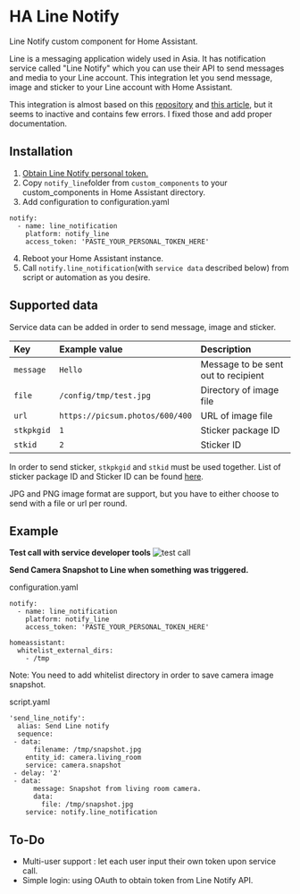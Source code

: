 # HA Line Notify

Line Notify custom component for Home Assistant.

Line is a messaging application widely used in Asia. It has notification service called "Line Notify" which you can use their API to send messages and media to your Line account. This integration let you send message, image and sticker to your Line account with Home Assistant.

This integration is almost based on this [repository](https://github.com/yun-s-oh/Homeassistant/tree/master/custom_components/notify_line) and [this article](https://community.home-assistant.io/t/line-notify-api-integration/56328), but it seems to inactive and contains few errors. I fixed those and add proper documentation.

## Installation

1.  [Obtain Line Notify personal token.](https://notify-bot.line.me/en/)
2.  Copy `notify_line`folder from `custom_components` to your custom_components in Home Assistant directory.
3.  Add configuration to configuration.yaml

```
notify:
  - name: line_notification
    platform: notify_line
    access_token: 'PASTE_YOUR_PERSONAL_TOKEN_HERE'
```

4. Reboot your Home Assistant instance.
5. Call `notify.line_notification`(with `service data` described below) from script or automation as you desire.

## Supported data

Service data can be added in order to send message, image and sticker.

| Key        | Example value                   | Description                         |
| :--------- | :------------------------------ | :---------------------------------- |
| `message ` | `Hello`                         | Message to be sent out to recipient |
| `file`     | `/config/tmp/test.jpg`          | Directory of image file             |
| `url`      | `https://picsum.photos/600/400` | URL of image file                   |
| `stkpkgid` | `1`                             | Sticker package ID                  |
| `stkid`    | `2`                             | Sticker ID                          |

In order to send sticker, `stkpkgid` and `stkid` must be used together. List of sticker package ID and Sticker ID can be found [here](https://devdocs.line.me/files/sticker_list.pdf).

JPG and PNG image format are support, but you have to either choose to send with a file or url per round.

## Example

**Test call with service developer tools**
![test call](https://raw.githubusercontent.com/maxmacstn/HA-Line-Notify/master/sample_show.png)

**Send Camera Snapshot to Line when something was triggered.**

configuration.yaml

```
notify:
  - name: line_notification
    platform: notify_line
    access_token: 'PASTE_YOUR_PERSONAL_TOKEN_HERE'

homeassistant:
  whitelist_external_dirs:
    - /tmp
```

Note: You need to add whitelist directory in order to save camera image snapshot.

script.yaml

```
'send_line_notify':
  alias: Send Line notify
  sequence:
 - data:
      filename: /tmp/snapshot.jpg
    entity_id: camera.living_room
    service: camera.snapshot
 - delay: '2'
 - data:
      message: Snapshot from living room camera.
      data:
        file: /tmp/snapshot.jpg
    service: notify.line_notification
```

## To-Do

-   Multi-user support : let each user input their own token upon service call.
-   Simple login: using OAuth to obtain token from Line Notify API.
